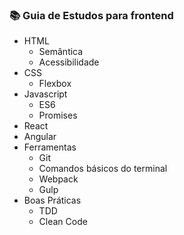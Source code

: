 ### :books: Guia de Estudos para frontend

- HTML
  - Semântica
  - Acessibilidade
- CSS
  - Flexbox
- Javascript
  - ES6
  - Promises
- React
- Angular
- Ferramentas
  - Git
  - Comandos básicos do terminal
  - Webpack
  - Gulp
- Boas Práticas
  - TDD
  - Clean Code

